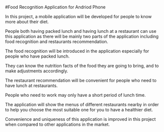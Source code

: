 #Food Recognition Application for Andriod Phone

In this project, a mobile application will be developed for people to know more about their diet. 

People both having packed lunch and having lunch at a restaurant can use this application as there will be mainly two parts of the application including food recognition and restaurants recommendation. 

The food recognition will be introduced in the application especially for people who have packed lunch. 

They can know the nutrition facts of the food they are going to bring, and to make adjustments accordingly. 

The restaurant recommendation will be convenient for people who need to have lunch at restaurants. 

People who need to work may only have a short period of lunch time. 

The application will show the menus of different restaurants nearby in order to help you choose the most suitable one for you to have a healthier diet. 

Convenience and uniqueness of this application is improved in this project when compared to other applications in the market.
